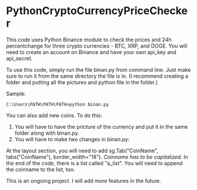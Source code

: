 # PythonCryptoCurrencyPriceChecker

This code uses Python Binance module to check the prices and 24h percentchange for three crypto currencies - BTC, XRP, and DOGE.
You will need to create an account on Binance and have your own api_key and api_secret.

To use this code, simply run the file binan.py from command line. Just make sure to run it from the same directory the file is in.
(I recommend creating a folder and putting all the pictures and python file in the folder.)


Sample: 

    C:\Users\PATH\PATH\PATH>python binan.py
    
You can also add new coins. To do this:
  1. You will have to have the pricture of the currency and put it in the same folder along with binan.py.
  2. You will have to make two changes in binan.py:
  
  At the layout section, you will need to add sg.Tab("CoinName", tabs("CoinName"), border_width="18"). *Coinname has to be capitalized.*
  In the end of the code, there is a list called "a_list". You will need to append the coinname to the list, too.
  
  This is an ongoing project. I will add more features in the future.
